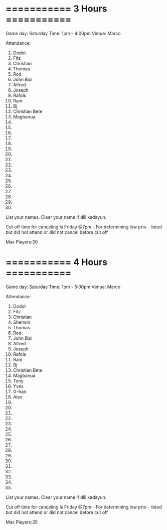 # =========== 3 Hours =========== #


Game day: Saturday
Time: 1pm - 4:00pm
Venue: Marco

Attendance:

1. Dodot
2. Fitz
3. Christian
4. Thomas
5. Rod
6. John Biol
7. Alfred
8. Joseph
9. Rafols
10. Rani 
11. Bj
12. Christian Bete 
13. Magbanua
14. 
15. 
16. 
17. 
18. 
19. 
20. 
21.
22.
23.
24. 
25.
26.
27.
28.
29.
30.


List your names. 
Clear your name if dili kadayun.

Cut off time for canceling is Friday @7pm - For determining low prio - listed but did not attend or did not cancel before cut off


Max Players:30


# =========== 4 Hours =========== #


Game day: Saturday
Time: 1pm - 5:00pm
Venue: Marco

Attendance:

1. Dodot
2. Fitz
3. Christian
4. Sherwin
5. Thomas
6. Rod
7. John Biol
8. Alfred
9. Joseph
10. Rafols
11. Rani
12. Bj 
13. Christian Bete
14. Magbanua
15. Tony
16. Yves
17. G-han
18. Alex
19. 
20. 
21.
22.
23.
24. 
25.
26.
27.
28.
29.
30.
31.
32.
33.
34.
35.

List your names. 
Clear your name if dili kadayun.

Cut off time for canceling is Friday @7pm - For determining low prio - listed but did not attend or did not cancel before cut off


Max Players:35